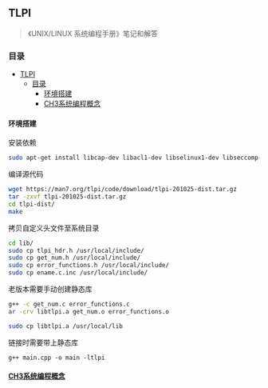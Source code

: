 ## TLPI
> 《UNIX/LINUX 系统编程手册》笔记和解答

### 目录
- [TLPI](#tlpi)
  - [目录](#目录)
    - [环境搭建](#环境搭建)
    - [CH3系统编程概念](#ch3系统编程概念)


#### 环境搭建
安装依赖
```sh
sudo apt-get install libcap-dev libacl1-dev libselinux1-dev libseccomp-dev
```

编译源代码
```sh
wget https://man7.org/tlpi/code/download/tlpi-201025-dist.tar.gz
tar -zxvf tlpi-201025-dist.tar.gz
cd tlpi-dist/
make
```

拷贝自定义头文件至系统目录
```sh
cd lib/
sudo cp tlpi_hdr.h /usr/local/include/
sudo cp get_num.h /usr/local/include/
sudo cp error_functions.h /usr/local/include/
sudo cp ename.c.inc /usr/local/include/
```

老版本需要手动创建静态库
```sh
g++ -c get_num.c error_functions.c
ar -crv libtlpi.a get_num.o error_functions.o

sudo cp libtlpi.a /usr/local/lib
```

链接时需要带上静态库
```
g++ main.cpp -o main -ltlpi
```

#### [CH3系统编程概念](./exercises/ch3/README.md)